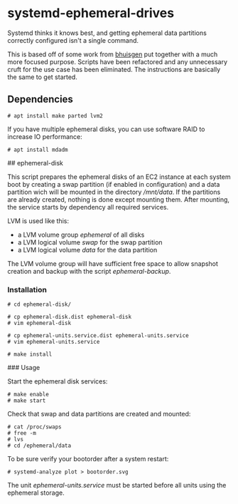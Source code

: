 # systemd-ephemeral-drives

Systemd thinks it knows best, and getting ephemeral data partitions correctly configured isn't a single command.

This is based off of some work from [bhuisgen](https://github.com/bhuisgen/ephemeral-scripts) put together with a much more focused purpose.
Scripts have been refactored and any unnecessary cruft for the use case has been eliminated.
The instructions are basically the same to get started.

## Dependencies

    # apt install make parted lvm2

If you have multiple ephemeral disks, you can use software RAID to increase IO performance:

    # apt install mdadm

## ephemeral-disk

This script prepares the ephemeral disks of an EC2 instance at each system boot by creating a swap partition (if enabled in configuration) and a data partition wich will be mounted in the directory */mnt/data*. If the partitions are already created, nothing is done except mounting them. After mounting, the service starts by dependency all required services.

LVM is used like this:
* a LVM volume group *ephemeral* of all disks
* a LVM logical volume *swap* for the swap partition
* a LVM logical volume *data* for the data partition

The LVM volume group will have sufficient free space to allow snapshot creation and backup with the script *ephemeral-backup*.

### Installation

    # cd ephemeral-disk/

    # cp ephemeral-disk.dist ephemeral-disk
    # vim ephemeral-disk

    # cp ephemeral-units.service.dist ephemeral-units.service
    # vim ephemeral-units.service

    # make install

### Usage

Start the ephemeral disk services:

    # make enable
    # make start

Check that swap and data partitions are created and mounted:

    # cat /proc/swaps
    # free -m
    # lvs
    # cd /ephemeral/data

To be sure verify your bootorder after a system restart:

    # systemd-analyze plot > bootorder.svg

The unit *ephemeral-units.service* must be started before all units using the ephemeral storage.


